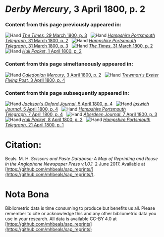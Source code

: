 # *Derby Mercury*, 3 April 1800, p. 2  
  
### Content from this page previously appeared in:  
![Hand](http://scissorsandpaste.net/wp-content/uploads/2017/06/smallhandpointer.png) [*The Times*, 29 March 1800, p. 3](https://mhbeals.github.io/sap_html/The-Times/The-Times-29-March-1800-p-3)  
![Hand](http://scissorsandpaste.net/wp-content/uploads/2017/06/smallhandpointer.png) [*Hampshire Portsmouth Telegraph*, 31 March 1800, p. 2](https://mhbeals.github.io/sap_html/Hampshire-Portsmouth-Telegraph/Hampshire-Portsmouth-Telegraph-31-March-1800-p-2)  
![Hand](http://scissorsandpaste.net/wp-content/uploads/2017/06/smallhandpointer.png) [*Hampshire Portsmouth Telegraph*, 31 March 1800, p. 3](https://mhbeals.github.io/sap_html/Hampshire-Portsmouth-Telegraph/Hampshire-Portsmouth-Telegraph-31-March-1800-p-3)  
![Hand](http://scissorsandpaste.net/wp-content/uploads/2017/06/smallhandpointer.png) [*The Times*, 31 March 1800, p. 2](https://mhbeals.github.io/sap_html/The-Times/The-Times-31-March-1800-p-2)  
![Hand](http://scissorsandpaste.net/wp-content/uploads/2017/06/smallhandpointer.png) [*Hull Packet*, 1 April 1800, p. 2](https://mhbeals.github.io/sap_html/Hull-Packet/Hull-Packet-1-April-1800-p-2)  
  
### Content from this page simeltaneously appeared in:  
![Hand](http://scissorsandpaste.net/wp-content/uploads/2017/06/smallhandpointer.png) [*Caledonian Mercury*, 3 April 1800, p. 2](https://mhbeals.github.io/sap_html/Caledonian-Mercury/Caledonian-Mercury-3-April-1800-p-2)  
![Hand](http://scissorsandpaste.net/wp-content/uploads/2017/06/smallhandpointer.png) [*Trewman's Exeter Flying Post*, 3 April 1800, p. 4](https://mhbeals.github.io/sap_html/Trewman's-Exeter-Flying-Post/Trewman's-Exeter-Flying-Post-3-April-1800-p-4)  
  
### Content from this page subsequently appeared in:  
![Hand](http://scissorsandpaste.net/wp-content/uploads/2017/06/smallhandpointer.png) [*Jackson's Oxford Journal*, 5 April 1800, p. 4](https://mhbeals.github.io/sap_html/Jackson's-Oxford-Journal/Jackson's-Oxford-Journal-5-April-1800-p-4)  
![Hand](http://scissorsandpaste.net/wp-content/uploads/2017/06/smallhandpointer.png) [*Ipswich Journal*, 5 April 1800, p. 4](https://mhbeals.github.io/sap_html/Ipswich-Journal/Ipswich-Journal-5-April-1800-p-4)  
![Hand](http://scissorsandpaste.net/wp-content/uploads/2017/06/smallhandpointer.png) [*Hampshire Portsmouth Telegraph*, 7 April 1800, p. 4](https://mhbeals.github.io/sap_html/Hampshire-Portsmouth-Telegraph/Hampshire-Portsmouth-Telegraph-7-April-1800-p-4)  
![Hand](http://scissorsandpaste.net/wp-content/uploads/2017/06/smallhandpointer.png) [*Aberdeen Journal*, 7 April 1800, p. 3](https://mhbeals.github.io/sap_html/Aberdeen-Journal/Aberdeen-Journal-7-April-1800-p-3)  
![Hand](http://scissorsandpaste.net/wp-content/uploads/2017/06/smallhandpointer.png) [*Hull Packet*, 8 April 1800, p. 2](https://mhbeals.github.io/sap_html/Hull-Packet/Hull-Packet-8-April-1800-p-2)  
![Hand](http://scissorsandpaste.net/wp-content/uploads/2017/06/smallhandpointer.png) [*Hampshire Portsmouth Telegraph*, 21 April 1800, p. 1](https://mhbeals.github.io/sap_html/Hampshire-Portsmouth-Telegraph/Hampshire-Portsmouth-Telegraph-21-April-1800-p-1)  


# Citation: 

Beals. M. H. *Scissors and Paste Database: A Map of Reprinting and Reuse in the Anglophone Newspaper Press v.1.0.1.* 2 June 2017. Available at [https://github.com/mhbeals/sap_reprints/](https://github.com/mhbeals/sap_reprints/). 

# Nota Bona

Bibliometric data is time consuming to produce but benefits us all. Please remember to cite or acknowledge this and any other bibliometric data you use in your research. All data is available CC-BY 4.0 at [https://github.com/mhbeals/sap_reprints](https://github.com/mhbeals/sap_reprints)